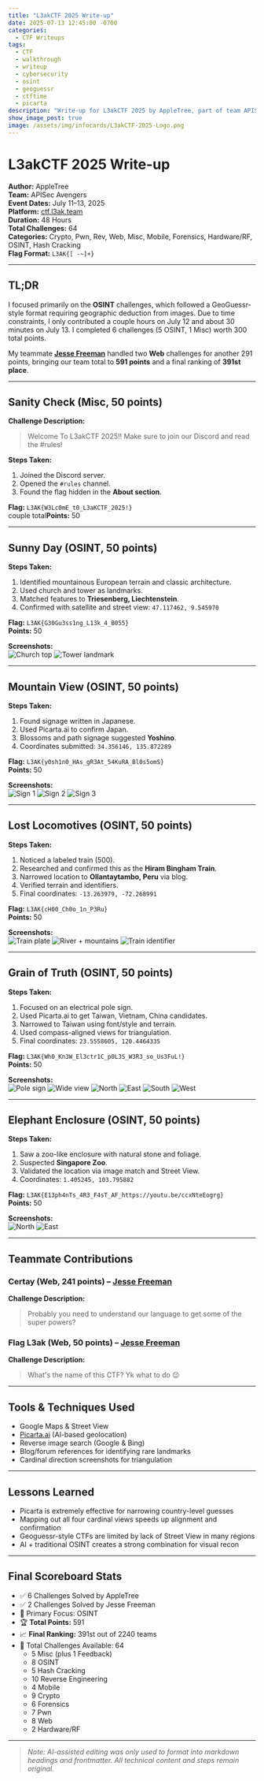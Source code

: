 ```yaml
---
title: "L3akCTF 2025 Write-up"
date: 2025-07-13 12:45:00 -0700
categories: 
  - CTF Writeups
tags: 
  - CTF
  - walkthrough
  - writeup
  - cybersecurity
  - osint
  - geoguessr
  - ctftime
  - picarta
description: "Write-up for L3akCTF 2025 by AppleTree, part of team APISec Avengers. Focused heavily on OSINT challenges with GeoGuessr-style tasks."
show_image_post: true
image: /assets/img/infocards/L3akCTF-2025-Logo.png
---
```


# L3akCTF 2025 Write-up

**Author:** AppleTree  
**Team:** APISec Avengers  
**Event Dates:** July 11–13, 2025  
**Platform:** [ctf.l3ak.team](https://ctf.l3ak.team/)  
**Duration:** 48 Hours  
**Total Challenges:** 64  
**Categories:** Crypto, Pwn, Rev, Web, Misc, Mobile, Forensics, Hardware/RF, OSINT, Hash Cracking  
**Flag Format:** `L3AK{[ -~]+}`  

---

## TL;DR
I focused primarily on the **OSINT** challenges, which followed a GeoGuessr-style format requiring geographic deduction from images. Due to time constraints, I only contributed a couple hours on July 12 and about 30 minutes on July 13. I completed 6 challenges (5 OSINT, 1 Misc) worth 300 total points.

My teammate **[Jesse Freeman](https://www.linkedin.com/in/jfreedev/)** handled two **Web** challenges for another 291 points, bringing our team total to **591 points** and a final ranking of **391st place**.

---

## Sanity Check (Misc, 50 points)

**Challenge Description:**  
> Welcome To L3akCTF 2025!! Make sure to join our Discord and read the #rules!

**Steps Taken:**
1. Joined the Discord server.
2. Opened the `#rules` channel.
3. Found the flag hidden in the **About section**.

**Flag:** `L3AK{W3Lc0mE_t0_L3aKCTF_2025!}`  
couple total**Points:** 50

---

## Sunny Day (OSINT, 50 points)

**Steps Taken:**
1. Identified mountainous European terrain and classic architecture.
2. Used church and tower as landmarks.
3. Matched features to **Triesenberg, Liechtenstein**.
4. Confirmed with satellite and street view: `47.117462, 9.545970`

**Flag:** `L3AK{G30Gu3ss1ng_L13k_4_B055}`  
**Points:** 50

**Screenshots:**  
![Church top](/assets/img/screenshots/L3akCTF_2025/sunny_day_church_top.png)
![Tower landmark](/assets/img/screenshots/L3akCTF_2025/sunny_day_tower_landmark.png)

---

## Mountain View (OSINT, 50 points)

**Steps Taken:**
1. Found signage written in Japanese.
2. Used Picarta.ai to confirm Japan.
3. Blossoms and path signage suggested **Yoshino**.
4. Coordinates submitted: `34.356146, 135.872289`

**Flag:** `L3AK{y0sh1n0_HAs_gR3At_54KuRA_Bl0s5omS}`  
**Points:** 50

**Screenshots:**  
![Sign 1](/assets/img/screenshots/L3akCTF_2025/mountain_view_sign_1.png)
![Sign 2](/assets/img/screenshots/L3akCTF_2025/mountain_view_sign_2.png)
![Sign 3](/assets/img/screenshots/L3akCTF_2025/mountain_view_sign_3.png)

---

## Lost Locomotives (OSINT, 50 points)

**Steps Taken:**
1. Noticed a labeled train (500).
2. Researched and confirmed this as the **Hiram Bingham Train**.
3. Narrowed location to **Ollantaytambo, Peru** via blog.
4. Verified terrain and identifiers.
5. Final coordinates: `-13.263979, -72.268991`

**Flag:** `L3AK{cH00_Ch0o_1n_P3Ru}`  
**Points:** 50

**Screenshots:**  
![Train plate](/assets/img/screenshots/L3akCTF_2025/lost_locomotives_train_500_plate.png)
![River + mountains](/assets/img/screenshots/L3akCTF_2025/lost_locomotives_river_mountains.png)
![Train identifier](/assets/img/screenshots/L3akCTF_2025/lost_locomotives_identifier.png)

---

## Grain of Truth (OSINT, 50 points)

**Steps Taken:**
1. Focused on an electrical pole sign.
2. Used Picarta.ai to get Taiwan, Vietnam, China candidates.
3. Narrowed to Taiwan using font/style and terrain.
4. Used compass-aligned views for triangulation.
5. Final coordinates: `23.5558605, 120.4464335`

**Flag:** `L3AK{Wh0_Kn3W_El3ctr1C_p0L3S_W3R3_so_Us3FuL!}`  
**Points:** 50

**Screenshots:**  
![Pole sign](/assets/img/screenshots/L3akCTF_2025/grain_of_truth_power_pole_sign.png)
![Wide view](/assets/img/screenshots/L3akCTF_2025/grain_of_truth_wide_view.png)
![North](/assets/img/screenshots/L3akCTF_2025/grain_of_truth_north_view.png)
![East](/assets/img/screenshots/L3akCTF_2025/grain_of_truth_east_view.png)
![South](/assets/img/screenshots/L3akCTF_2025/grain_of_truth_south_view.png)
![West](/assets/img/screenshots/L3akCTF_2025/grain_of_truth_west_view.png)

---

## Elephant Enclosure (OSINT, 50 points)

**Steps Taken:**
1. Saw a zoo-like enclosure with natural stone and foliage.
2. Suspected **Singapore Zoo**.
3. Validated the location via image match and Street View.
4. Coordinates: `1.405245, 103.795882`

**Flag:** `L3AK{E13ph4nTs_4R3_F4sT_AF_https://youtu.be/ccxNteEogrg}`  
**Points:** 50

**Screenshots:**  
![North](/assets/img/screenshots/L3akCTF_2025/elephant_enclosure_north.png)
![East](/assets/img/screenshots/L3akCTF_2025/elephant_enclosure_east.png)

---

## Teammate Contributions

### Certay (Web, 241 points) – **[Jesse Freeman](https://www.linkedin.com/in/jfreedev/)**
**Challenge Description:**  
> Probably you need to understand our language to get some of the super powers?

### Flag L3ak (Web, 50 points) – **[Jesse Freeman](https://www.linkedin.com/in/jfreedev/)**
**Challenge Description:** 
> What's the name of this CTF? Yk what to do 😉

---

## Tools & Techniques Used

- Google Maps & Street View  
- [Picarta.ai](https://picarta.ai) (AI-based geolocation)  
- Reverse image search (Google & Bing)  
- Blog/forum references for identifying rare landmarks  
- Cardinal direction screenshots for triangulation  

---

## Lessons Learned

- Picarta is extremely effective for narrowing country-level guesses  
- Mapping out all four cardinal views speeds up alignment and confirmation  
- Geoguessr-style CTFs are limited by lack of Street View in many regions  
- AI + traditional OSINT creates a strong combination for visual recon  

---

## Final Scoreboard Stats

- ✅ 6 Challenges Solved by AppleTree  
- ✅ 2 Challenges Solved by Jesse Freeman  
- 🧠 Primary Focus: OSINT  
- 🏆 **Total Points:** 591  
- 📈 **Final Ranking:** 391st out of 2240 teams  
- 🧩 Total Challenges Available: 64  
  - 5 Misc (plus 1 Feedback)
  - 8 OSINT
  - 5 Hash Cracking
  - 10 Reverse Engineering
  - 4 Mobile
  - 9 Crypto
  - 6 Forensics
  - 7 Pwn
  - 8 Web
  - 2 Hardware/RF

---

> _Note: AI-assisted editing was only used to format into markdown headings and frontmatter. All technical content and steps remain original._